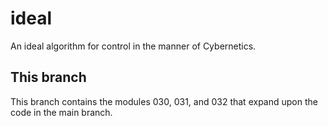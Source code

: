 # ideal
An ideal algorithm for control in the manner of Cybernetics.

## This branch

This branch contains the modules 030, 031, and 032 that expand upon the code in the main branch.
